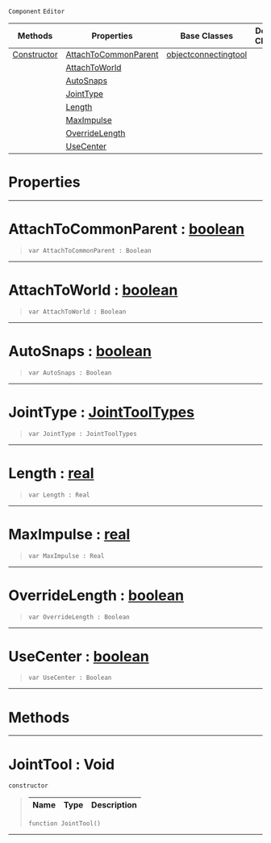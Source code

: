  `Component` `Editor`



|Methods|Properties|Base Classes|Derived Classes|
|---|---|---|---|
|[ Constructor](https://github.com/PlasmaEngine/PlasmaDocs/blob/master/code_reference/class_reference/jointtool.markdown#jointtool-void)|[ AttachToCommonParent](https://github.com/PlasmaEngine/PlasmaDocs/blob/master/code_reference/class_reference/jointtool.markdown#attachtocommonparent-zer)|[objectconnectingtool](https://github.com/PlasmaEngine/PlasmaDocs/blob/master/code_reference/class_reference/objectconnectingtool.markdown)| |
| |[ AttachToWorld](https://github.com/PlasmaEngine/PlasmaDocs/blob/master/code_reference/class_reference/jointtool.markdown#attachtoworld-plasma-engin)| | |
| |[ AutoSnaps](https://github.com/PlasmaEngine/PlasmaDocs/blob/master/code_reference/class_reference/jointtool.markdown#autosnaps-plasma-engine-do)| | |
| |[ JointType](https://github.com/PlasmaEngine/PlasmaDocs/blob/master/code_reference/class_reference/jointtool.markdown#jointtype-plasma-engine-do)| | |
| |[ Length](https://github.com/PlasmaEngine/PlasmaDocs/blob/master/code_reference/class_reference/jointtool.markdown#length-plasma-engine-docum)| | |
| |[ MaxImpulse](https://github.com/PlasmaEngine/PlasmaDocs/blob/master/code_reference/class_reference/jointtool.markdown#maximpulse-plasma-engine-d)| | |
| |[ OverrideLength](https://github.com/PlasmaEngine/PlasmaDocs/blob/master/code_reference/class_reference/jointtool.markdown#overridelength-plasma-engi)| | |
| |[ UseCenter](https://github.com/PlasmaEngine/PlasmaDocs/blob/master/code_reference/class_reference/jointtool.markdown#usecenter-plasma-engine-do)| | |


 #  Properties


---  
 #  AttachToCommonParent : [boolean](https://github.com/PlasmaEngine/PlasmaDocs/blob/master/code_reference/lightning_base_types/boolean.markdown)

> 
> ``` lang=cpp, name=Lightning
> var AttachToCommonParent : Boolean


---  
 #  AttachToWorld : [boolean](https://github.com/PlasmaEngine/PlasmaDocs/blob/master/code_reference/lightning_base_types/boolean.markdown)

> 
> ``` lang=cpp, name=Lightning
> var AttachToWorld : Boolean


---  
 #  AutoSnaps : [boolean](https://github.com/PlasmaEngine/PlasmaDocs/blob/master/code_reference/lightning_base_types/boolean.markdown)

> 
> ``` lang=cpp, name=Lightning
> var AutoSnaps : Boolean


---  
 #  JointType : [JointToolTypes](https://github.com/PlasmaEngine/PlasmaDocs/blob/master/code_reference/enum_reference.markdown#jointtooltypes)

> 
> ``` lang=cpp, name=Lightning
> var JointType : JointToolTypes


---  
 #  Length : [real](https://github.com/PlasmaEngine/PlasmaDocs/blob/master/code_reference/lightning_base_types/real.markdown)

> 
> ``` lang=cpp, name=Lightning
> var Length : Real


---  
 #  MaxImpulse : [real](https://github.com/PlasmaEngine/PlasmaDocs/blob/master/code_reference/lightning_base_types/real.markdown)

> 
> ``` lang=cpp, name=Lightning
> var MaxImpulse : Real


---  
 #  OverrideLength : [boolean](https://github.com/PlasmaEngine/PlasmaDocs/blob/master/code_reference/lightning_base_types/boolean.markdown)

> 
> ``` lang=cpp, name=Lightning
> var OverrideLength : Boolean


---  
 #  UseCenter : [boolean](https://github.com/PlasmaEngine/PlasmaDocs/blob/master/code_reference/lightning_base_types/boolean.markdown)

> 
> ``` lang=cpp, name=Lightning
> var UseCenter : Boolean


---  
 #  Methods


---  
 #  JointTool : Void

 `constructor`

> 
> |Name|Type|Description|
> |---|---|---|
> ``` lang=cpp, name=Lightning
> function JointTool()
> ``` 


---  
 

 